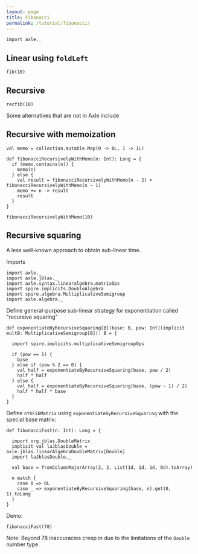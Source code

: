 ```yaml
---
layout: page
title: Fibonacci
permalink: /tutorial/fibonacci/
---
```



```tut:silent
import axle._
```

## Linear using `foldLeft`

```tut:book
fib(10)
```

## Recursive

```tut:book
recfib(10)
```

Some alternatives that are not in Axle include

## Recursive with memoization

```tut:book
val memo = collection.mutable.Map(0 -> 0L, 1 -> 1L)

def fibonacciRecursivelyWithMemo(n: Int): Long = {
  if (memo.contains(n)) {
    memo(n)
  } else {
    val result = fibonacciRecursivelyWithMemo(n - 2) + fibonacciRecursivelyWithMemo(n - 1)
    memo += n -> result
    result
  }
}

fibonacciRecursivelyWithMemo(10)
```

## Recursive squaring

A less well-known approach to obtain sub-linear time.

Imports

```tut:silent
import axle._
import axle.jblas._
import axle.syntax.linearalgebra.matrixOps
import spire.implicits.DoubleAlgebra
import spire.algebra.MultiplicativeSemigroup
import axle.algebra._
```

Define general-purpose sub-linear strategy for exponentiation called "recursive squaring"

```tut:book
def exponentiateByRecursiveSquaring[B](base: B, pow: Int)(implicit multB: MultiplicativeSemigroup[B]): B = {

  import spire.implicits.multiplicativeSemigroupOps

  if (pow == 1) {
    base
  } else if (pow % 2 == 0) {
    val half = exponentiateByRecursiveSquaring(base, pow / 2)
    half * half
  } else {
    val half = exponentiateByRecursiveSquaring(base, (pow - 1) / 2)
    half * half * base
  }
}
```

Define `nthFibMatrix` using `exponentiateByRecursiveSquaring` with the special base matrix:

```tut:book
def fibonacciFast(n: Int): Long = {

  import org.jblas.DoubleMatrix
  implicit val laJblasDouble = axle.jblas.linearAlgebraDoubleMatrix[Double]
  import laJblasDouble._

  val base = fromColumnMajorArray(2, 2, List(1d, 1d, 1d, 0d).toArray)

  n match {
    case 0 => 0L
    case _ => exponentiateByRecursiveSquaring(base, n).get(0, 1).toLong
  }
}
```

Demo:

```tut:book
fibonacciFast(78)
```

Note: Beyond 78 inaccuracies creep in due to the limitations of the `Double` number type.
